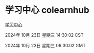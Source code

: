 # 学习中心 colearnhub
[学习中心](http://219.139.199.238:56308/colearnhub/)

2024年 10月 23日 星期三 14:30:02 CST

2024年 10月 23日 星期三 06:30:02 GMT

